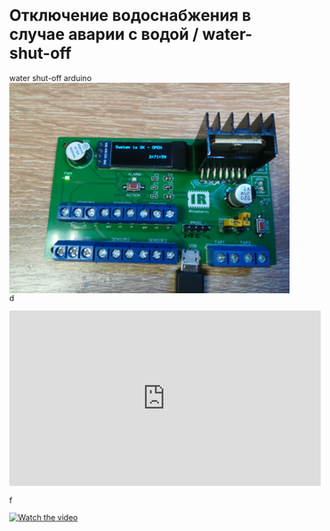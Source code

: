 # Отключение водоснабжения в случае аварии с водой / water-shut-off
water shut-off arduino
<img src="files/IMG_20230620_155028.jpg" alt="Внешний вид платы" width="auto" height="auto" align="top">
d
<iframe width="560" height="315" src="https://www.youtube.com/embed/kJl_R9npxQE?si=NhDh57yVw1AqwM4k" frameborder="0" allowfullscreen></iframe>


f

 [![Watch the video](https://i.stack.imgur.com/Vp2cE.png)](https://youtu.be/vt5fpE0bzSY)


